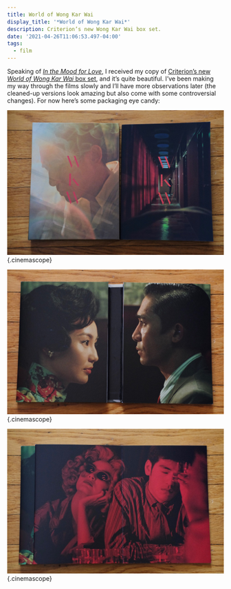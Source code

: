 ```yaml
---
title: World of Wong Kar Wai
display_title: '*World of Wong Kar Wai*'
description: Criterion’s new Wong Kar Wai box set.
date: '2021-04-26T11:06:53.497-04:00'
tags:
  - film
---
```


Speaking of [*In the Mood for Love*](/posts/mubi-in-the-mood-for-love/), I received my copy of [Criterion’s new *World of Wong Kar Wai* box set](https://www.criterion.com/boxsets/4117-world-of-wong-kar-wai), and it’s quite beautiful. I’ve been making my way through the films slowly and I’ll have more observations later (the cleaned-up versions look amazing but also come with some controversial changes). For now here’s some packaging eye candy:

![Side-by-side shot of the disc booklet and book for WKW box set.](world-of-wkw-1.jpg "Disc booklet and book"){.cinemascope}

![Disc booklet open to two profile images of a man and woman facing each other.](world-of-wkw-2.jpg "Booklet open to familiar faces"){.cinemascope}

![A man an woman lean against each other in a bar lit with red.](world-of-wkw-3.jpg "That *red*!"){.cinemascope}
